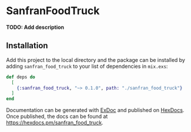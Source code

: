 # SanfranFoodTruck

**TODO: Add description**

## Installation

Add this project to the local directory and the package can be installed
by adding `sanfran_food_truck` to your list of dependencies in `mix.exs`:

```elixir
def deps do
  [
    {:sanfran_food_truck, "~> 0.1.0", path: "./sanfran_food_truck"}
  ]
end
```

Documentation can be generated with [ExDoc](https://github.com/elixir-lang/ex_doc)
and published on [HexDocs](https://hexdocs.pm). Once published, the docs can
be found at <https://hexdocs.pm/sanfran_food_truck>.

